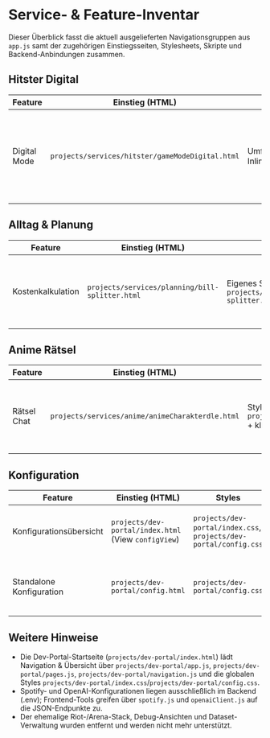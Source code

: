 # Service- & Feature-Inventar

Dieser Überblick fasst die aktuell ausgelieferten Navigationsgruppen aus `app.js` samt der zugehörigen Einstiegsseiten, Stylesheets, Skripte und Backend-Anbindungen zusammen.

## Hitster Digital

| Feature | Einstieg (HTML) | Styles | Skripte | Backend/Externals | Hinweise |
|---------|-----------------|--------|---------|--------------------|----------|
| Digital Mode | `projects/services/hitster/gameModeDigital.html` | Umfangreiche Inline-Styles | `qrcode.min.js` (CDN), `dev-portal/shared/spotify.js`, `dev-portal/shared/openaiClient.js`, `dev-portal/shared/ai.js`, umfangreiches Inline-Skript | Backend: `/api/spotify/*`, `/api/openai/chat`; Extern: mehrere `https://api.spotify.com/v1/...` Calls | Kombiniert Spotify-Steuerung, KI-Hinweise & QR-Codes für volldigitales Spiel. |

## Alltag & Planung

| Feature | Einstieg (HTML) | Styles | Skripte | Backend/Externals | Hinweise |
|---------|-----------------|--------|---------|--------------------|----------|
| Kostenkalkulation | `projects/services/planning/bill-splitter.html` | Eigenes Stylesheet `projects/services/planning/bill-splitter.css` | `dev-portal/shared/openaiClient.js`, `dev-portal/shared/ai.js`, `projects/services/planning/bill-splitter.js` | Backend: `/api/openai/chat` (Bon-Scan-Feature); ansonsten rein clientseitige Berechnungen | KI-gestütztes Experiment zum Erkennen von Kassenbons. |

## Anime Rätsel

| Feature | Einstieg (HTML) | Styles | Skripte | Backend/Externals | Hinweise |
|---------|-----------------|--------|---------|--------------------|----------|
| Rätsel Chat | `projects/services/anime/animeCharakterdle.html` | Stylesheet `projects/services/anime/styles.css` + kleines Inline-Tuning | `papaparse` (CDN), `dev-portal/shared/openaiClient.js`, `projects/services/anime/animeCharakterdle.js` | Backend: `/api/openai/chat`; lädt Dataset `projects/services/anime/anime-dataset/dataset/characters.csv` lokal | Nutzt KI-Chat basierend auf einem lokalen Charakter-Sample. |

## Konfiguration

| Feature | Einstieg (HTML) | Styles | Skripte | Backend/Externals | Hinweise |
|---------|-----------------|--------|---------|--------------------|----------|
| Konfigurationsübersicht | `projects/dev-portal/index.html` (View `configView`) | `projects/dev-portal/index.css`, `projects/dev-portal/config.css` | `projects/dev-portal/app.js`, `dev-portal/shared/openaiClient.js`, `dev-portal/shared/spotify.js` | Backend: `/api/spotify/config`, `/api/openai/status` | Zeigt serververwaltete Statusmeldungen für Spotify- und OpenAI-Zugänge. |
| Standalone Konfiguration | `projects/dev-portal/config.html` | `projects/dev-portal/config.css` | `dev-portal/shared/spotify.js`, `dev-portal/shared/openaiClient.js`, `projects/dev-portal/pages.js`, `projects/dev-portal/navigation.js` | Backend: `/api/spotify/*`, `/api/openai/status` | Leichtgewichtige Statusübersicht ohne lokale Riot-Schlüsselverwaltung. |

## Weitere Hinweise

- Die Dev-Portal-Startseite (`projects/dev-portal/index.html`) lädt Navigation & Übersicht über `projects/dev-portal/app.js`, `projects/dev-portal/pages.js`, `projects/dev-portal/navigation.js` und die globalen Styles `projects/dev-portal/index.css`/`projects/dev-portal/config.css`.
- Spotify- und OpenAI-Konfigurationen liegen ausschließlich im Backend (.env); Frontend-Tools greifen über `spotify.js` und `openaiClient.js` auf die JSON-Endpunkte zu.
- Der ehemalige Riot-/Arena-Stack, Debug-Ansichten und Dataset-Verwaltung wurden entfernt und werden nicht mehr unterstützt.
